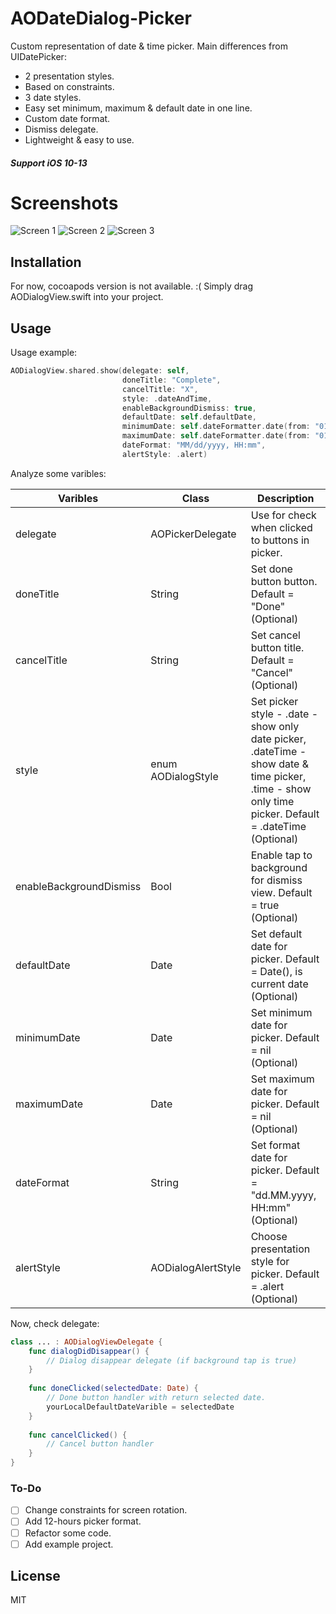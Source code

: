 # AODateDialog-Picker

Custom representation of date & time picker. Main differences from UIDatePicker:
  - 2 presentation styles.
  - Based on constraints.
  - 3 date styles.
  - Easy set minimum, maximum & default date in one line.
  - Custom date format.
  - Dismiss delegate.
  - Lightweight & easy to use.
  
##### Support iOS **10-13**
  
  # Screenshots
![Screen 1](https://raw.githubusercontent.com/anonym0uz/AODateDialod-Picker/master/screenshots/screen1.png?raw=true)
![Screen 2](https://raw.githubusercontent.com/anonym0uz/AODateDialod-Picker/master/screenshots/screen2.png?raw=true)
![Screen 3](https://raw.githubusercontent.com/anonym0uz/AODateDialod-Picker/master/screenshots/screen3.png?raw=true)

## Installation
For now, cocoapods version is not available. :(
Simply drag AODialogView.swift into your project.

## Usage

Usage example:
```swift
AODialogView.shared.show(delegate: self,
                         doneTitle: "Complete",
                         cancelTitle: "X",
                         style: .dateAndTime,
                         enableBackgroundDismiss: true,
                         defaultDate: self.defaultDate,
                         minimumDate: self.dateFormatter.date(from: "01.01.2020, 00:00"),
                         maximumDate: self.dateFormatter.date(from: "01.01.2021, 00:00"),
                         dateFormat: "MM/dd/yyyy, HH:mm",
                         alertStyle: .alert)
```

Analyze some varibles:

Varibles  | Class | Description
------------- | ------------- | ------------
delegate  | AOPickerDelegate | Use for check when clicked to buttons in picker.
doneTitle  | String  | Set done button button. Default = "Done" (Optional)
cancelTitle | String | Set cancel button title. Default = "Cancel" (Optional)
style | enum AODialogStyle | Set picker style - .date - show only date picker, .dateTime - show date & time picker, .time - show only time picker. Default = .dateTime (Optional)
enableBackgroundDismiss | Bool | Enable tap to background for dismiss view. Default = true (Optional)
defaultDate | Date | Set default date for picker. Default = Date(), is current date (Optional)
minimumDate | Date | Set minimum date for picker. Default = nil (Optional)
maximumDate | Date | Set maximum date for picker. Default = nil (Optional)
dateFormat | String | Set format date for picker. Default = "dd.MM.yyyy, HH:mm" (Optional)
alertStyle | AODialogAlertStyle | Choose presentation style for picker. Default = .alert (Optional)

Now, check delegate:
```swift
class ... : AODialogViewDelegate {
    func dialogDidDisappear() {
        // Dialog disappear delegate (if background tap is true)
    }
    
    func doneClicked(selectedDate: Date) {
        // Done button handler with return selected date.
        yourLocalDefaultDateVarible = selectedDate
    }
    
    func cancelClicked() {
        // Cancel button handler
    }
}
```

### To-Do
- [ ] Change constraints for screen rotation.
- [ ] Add 12-hours picker format.
- [ ] Refactor some code.
- [ ] Add example project.

License
----
MIT

